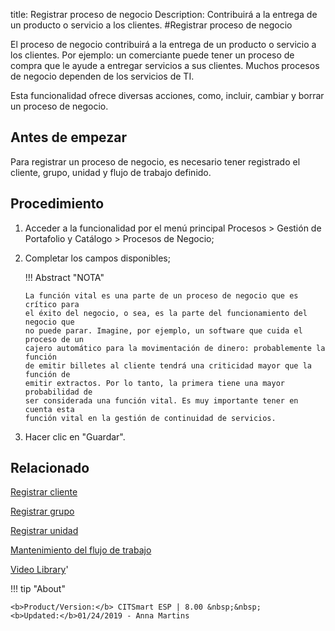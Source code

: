 title: Registrar proceso de negocio
Description: Contribuirá a la entrega de un producto o servicio a los clientes.
#Registrar proceso de negocio


El proceso de negocio contribuirá a la entrega de un producto o servicio a los
clientes. Por ejemplo: un comerciante puede tener un proceso de compra que le
ayude a entregar servicios a sus clientes. Muchos procesos de negocio dependen
de los servicios de TI.

Esta funcionalidad ofrece diversas acciones, como, incluir, cambiar y borrar un
proceso de negocio.

Antes de empezar
--------------------

Para registrar un proceso de negocio, es necesario tener registrado el cliente,
grupo, unidad y flujo de trabajo definido.

Procedimiento
-----------------

1.  Acceder a la funcionalidad por el menú principal Procesos \> Gestión de
    Portafolio y Catálogo \> Procesos de Negocio;

2.  Completar los campos disponibles;

    !!! Abstract "NOTA"

        La función vital es una parte de un proceso de negocio que es crítico para
        el éxito del negocio, o sea, es la parte del funcionamiento del negocio que
        no puede parar. Imagine, por ejemplo, un software que cuida el proceso de un
        cajero automático para la movimentación de dinero: probablemente la función
        de emitir billetes al cliente tendrá una criticidad mayor que la función de
        emitir extractos. Por lo tanto, la primera tiene una mayor probabilidad de
        ser considerada una función vital. Es muy importante tener en cuenta esta
        función vital en la gestión de continuidad de servicios.

3.  Hacer clic en "Guardar".

Relacionado
-------

[Registrar cliente](/es-es/citsmart-esp-8/processes/portfolio-and-catalog/configuration/register-client.html)

[Registrar grupo](/es-es/citsmart-esp-8/initial-settings/access-settings/user/register-groups.html)

[Registrar unidad](/es-es/citsmart-esp-8/platform-administration/region-and-language/register-unit.html)

[Mantenimiento del flujo de trabajo](/es-es/citsmart-esp-8/platform-administration/flow-maintenance/workflow.maintenance.html)


<i class='fa fa-youtube-play  fa-2x' style='color:#97ce17;vertical-align: middle;'> </i> [Video Library](https://www.youtube.com/playlist?list=PLB5qK2uzf2ROUXdrTeH-_n6tXmG4oPtoz)'

!!! tip "About"

    <b>Product/Version:</b> CITSmart ESP | 8.00 &nbsp;&nbsp;
    <b>Updated:</b>01/24/2019 - Anna Martins
